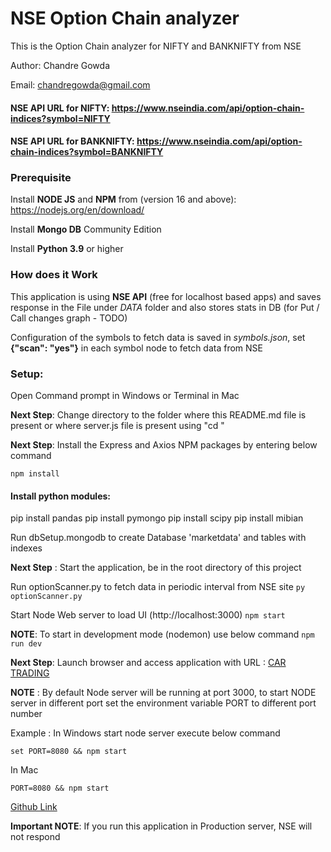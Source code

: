 # NSE Option Chain analyzer

This is the Option Chain analyzer for NIFTY and BANKNIFTY from NSE

Author: Chandre Gowda

Email: chandregowda@gmail.com

#### NSE API URL for **NIFTY**: https://www.nseindia.com/api/option-chain-indices?symbol=NIFTY

#### NSE API URL for **BANKNIFTY**: https://www.nseindia.com/api/option-chain-indices?symbol=BANKNIFTY

### Prerequisite

Install **NODE JS** and **NPM** from (version 16 and above): https://nodejs.org/en/download/

Install **Mongo DB** Community Edition

Install **Python 3.9** or higher

### How does it Work

This application is using **NSE API** (free for localhost based apps) and saves response in the File under _DATA_ folder and also stores stats in DB (for Put / Call changes graph - TODO)

Configuration of the symbols to fetch data is saved in _symbols.json_, set **{"scan": "yes"}** in each symbol node to fetch data from NSE

### Setup:

Open Command prompt in Windows or Terminal in Mac

**Next Step**: Change directory to the folder where this README.md file is present or where server.js file is present using "cd <folder path>"

**Next Step**: Install the Express and Axios NPM packages by entering below command

`npm install`

#### Install python modules:

pip install pandas
pip install pymongo
pip install scipy
pip install mibian

Run dbSetup.mongodb to create Database 'marketdata' and tables with indexes

**Next Step** : Start the application, be in the root directory of this project

Run optionScanner.py to fetch data in periodic interval from NSE site
`py optionScanner.py`

Start Node Web server to load UI (http://localhost:3000)
`npm start`

**NOTE**: To start in development mode (nodemon) use below command
`npm run dev`

**Next Step**: Launch browser and access application with URL : [CAR TRADING](http://localhost:3000)

**NOTE** : By default Node server will be running at port 3000, to start NODE server in different port set the environment variable PORT to different port number

Example : In Windows start node server execute below command

`set PORT=8080 && npm start`

In Mac

`PORT=8080 && npm start`

[Github Link](https://github.com/chandregowda/optionchain)

**Important NOTE**: If you run this application in Production server, NSE will not respond
